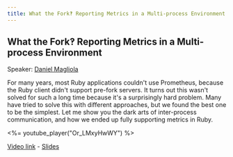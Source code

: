 ```yaml
---
title: What the Fork‽ Reporting Metrics in a Multi-process Environment
---
```


## What the Fork‽ Reporting Metrics in a Multi-process Environment

Speaker: [Daniel Magliola](/2019-munich/speakers/daniel-magliola/)


For many years, most Ruby applications couldn't use Prometheus, because the Ruby client didn't support pre-fork servers. It turns out this wasn't solved for such a long time because it's a surprisingly hard problem. Many have tried to solve this with different approaches, but we found the best one to be the simplest. Let me show you the dark arts of inter-process communication, and how we ended up fully supporting metrics in Ruby.

<%= youtube_player("Or_LMxyHwWY") %>

[Video link](https://youtu.be/Or_LMxyHwWY) -
[Slides](/2019-munich/slides/what-the-fork-reporting-metrics-in-a-multi-process-environment.pdf)
